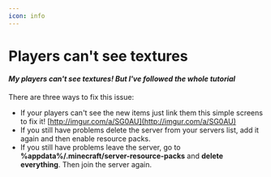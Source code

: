 ```yaml
---
icon: info
---
```


# Players can't see textures

#### _My players can't see textures! But I've followed the whole tutorial_ <a id="my-players-cant-see-textures-but-ive-followed-the-whole-tutorial"></a>

There are three ways to fix this issue:

* If your players can't see the new items just link them this simple screens to fix it! [http://imgur.com/a/SG0AU](http://imgur.com/a/SG0AU)​
* If you still have problems delete the server from your servers list, add it again and then enable resource packs.
* If you still have problems leave the server, go to **%appdata%/.minecraft/server-resource-packs** and **delete everything**. Then join the server again.